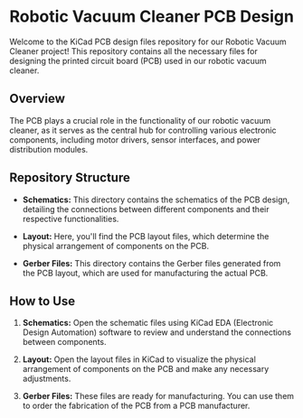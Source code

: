 # Robotic Vacuum Cleaner PCB Design

Welcome to the KiCad PCB design files repository for our Robotic Vacuum Cleaner project! This repository contains all the necessary files for designing the printed circuit board (PCB) used in our robotic vacuum cleaner.

## Overview

The PCB plays a crucial role in the functionality of our robotic vacuum cleaner, as it serves as the central hub for controlling various electronic components, including motor drivers, sensor interfaces, and power distribution modules.

## Repository Structure

- **Schematics:** This directory contains the schematics of the PCB design, detailing the connections between different components and their respective functionalities.

- **Layout:** Here, you'll find the PCB layout files, which determine the physical arrangement of components on the PCB.

- **Gerber Files:** This directory contains the Gerber files generated from the PCB layout, which are used for manufacturing the actual PCB.


## How to Use

1. **Schematics:** Open the schematic files using KiCad EDA (Electronic Design Automation) software to review and understand the connections between components.

2. **Layout:** Open the layout files in KiCad to visualize the physical arrangement of components on the PCB and make any necessary adjustments.

3. **Gerber Files:** These files are ready for manufacturing. You can use them to order the fabrication of the PCB from a PCB manufacturer.





